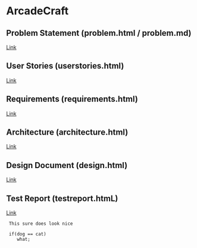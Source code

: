 # ArcadeCraft

## Problem Statement (problem.html / problem.md)
[Link](https://github.com/dterra79/IncomeGenerators.git) 
    
    
## User Stories (userstories.html)
[Link](https://github.com/dterra79/IncomeGenerators.git) 

## Requirements (requirements.html)
[Link](https://github.com/dterra79/IncomeGenerators.git) 

## Architecture (architecture.html)
[Link](https://github.com/dterra79/IncomeGenerators.git) 

## Design Document (design.html)
[Link](https://github.com/dterra79/IncomeGenerators.git) 

## Test Report (testreport.htmL)
[Link](https://github.com/dterra79/IncomeGenerators.git) 
```
 This sure does look nice
 
 if(dog == cat)
    what;
```
 
